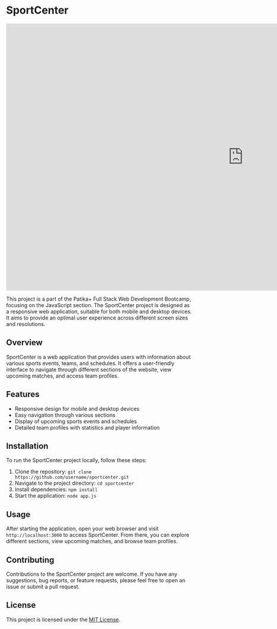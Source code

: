 # SportCenter


<iframe width="1280" height="722" src="https://www.youtube.com/embed/cFMP8EU1CFM" title="sport center" frameborder="0" allow="accelerometer; autoplay; clipboard-write; encrypted-media; gyroscope; picture-in-picture; web-share" referrerpolicy="strict-origin-when-cross-origin" allowfullscreen></iframe>





This project is a part of the Patika+ Full Stack Web Development Bootcamp, focusing on the JavaScript section. The SportCenter project is designed as a responsive web application, suitable for both mobile and desktop devices. It aims to provide an optimal user experience across different screen sizes and resolutions.

## Overview

SportCenter is a web application that provides users with information about various sports events, teams, and schedules. It offers a user-friendly interface to navigate through different sections of the website, view upcoming matches, and access team profiles.

## Features

- Responsive design for mobile and desktop devices
- Easy navigation through various sections
- Display of upcoming sports events and schedules
- Detailed team profiles with statistics and player information

## Installation

To run the SportCenter project locally, follow these steps:

1. Clone the repository: `git clone https://github.com/username/sportcenter.git`
2. Navigate to the project directory: `cd sportcenter`
3. Install dependencies: `npm install`
4. Start the application: `node app.js`

## Usage

After starting the application, open your web browser and visit `http://localhost:3000` to access SportCenter. From there, you can explore different sections, view upcoming matches, and browse team profiles.

## Contributing

Contributions to the SportCenter project are welcome. If you have any suggestions, bug reports, or feature requests, please feel free to open an issue or submit a pull request.

## License

This project is licensed under the [MIT License](LICENSE).
